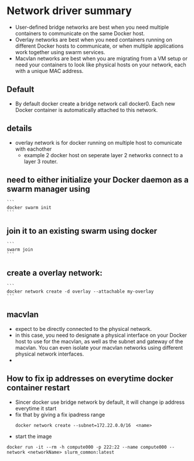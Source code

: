 # Network driver summary
  - User-defined bridge networks are best when you need multiple containers to communicate on the same Docker host.
  - Overlay networks are best when you need containers running on different Docker hosts to communicate, or when multiple applications work together using swarm services.
  - Macvlan networks are best when you are migrating from a VM setup or need your containers to look like physical hosts on your network, each with a unique MAC address.

## Default 
-   By default docker create a bridge network call docker0. Each new Docker container is automatically attached to this network.

## details 
- overlay network is for docker running on multiple host to comunicate with eachother 
  - example 2 docker host on seperate layer 2 networks connect to a layer 3 router.

## need to either initialize your Docker daemon as a swarm manager using 
    ```
    docker swarm init
    ``` 
## join it to an existing swarm using docker 
    ```
    swarm join
    ```

## create a overlay network:
    ```
    docker network create -d overlay --attachable my-overlay
    ```

## macvlan 
  - expect to be directly connected to the physical network.
  - in this case, you need to designate a physical interface on your Docker host to use for the macvlan, as well as the subnet and gateway of the macvlan. You can  even isolate your macvlan networks using different physical network interfaces.
  - 

## How to fix ip addresses on everytime docker container restart
  - Sincer docker use bridge network by default, it will change ip address everytime it start
  - fix that by giving a fix ipadress range
    ```
    docker network create --subnet=172.22.0.0/16  <name>

    ```
  - start the image   
  ```
  docker run -it --rm -h compute000 -p 222:22 --name compute000 --network <networkName> slurm_common:latest
  ```